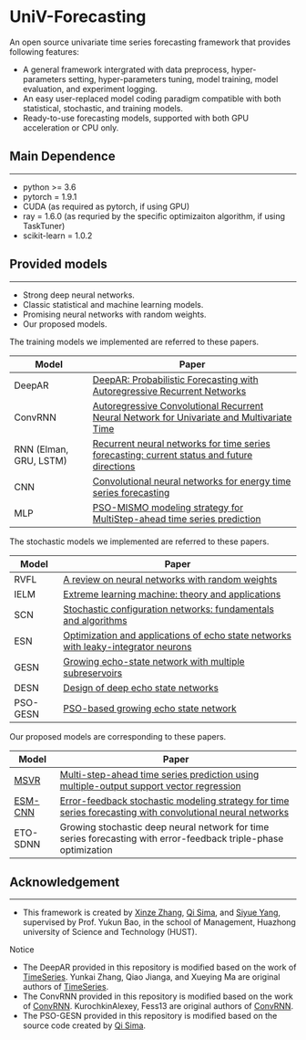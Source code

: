 # UniV-Forecasting

An open source univariate time series forecasting framework that provides following features:

* A general framework intergrated with data preprocess, hyper-parameters setting, hyper-parameters tuning, model training, model evaluation, and experiment logging.
* An easy user-replaced model coding paradigm compatible with both statistical, stochastic, and training models.
* Ready-to-use forecasting models, supported with both GPU acceleration or CPU only.


## Main Dependence

---

* python >= 3.6
* pytorch = 1.9.1
* CUDA (as required as pytorch, if using GPU)
* ray = 1.6.0 (as requried by the specific optimizaiton algorithm, if using TaskTuner)
* scikit-learn = 1.0.2

## Provided models

---

* Strong deep neural networks.
* Classic statistical and machine learning models.
* Promising neural networks with random weights.
* Our proposed models.

The training models we implemented are referred to these papers.

| Model                  | Paper                                                                                                                       |
| ---------------------- | --------------------------------------------------------------------------------------------------------------------------- |
| DeepAR                 | [DeepAR: Probabilistic Forecasting with Autoregressive Recurrent Networks](https://arxiv.org/abs/1704.04110)                   |
| ConvRNN                | [Autoregressive Convolutional Recurrent Neural Network for Univariate and Multivariate Time](https://arxiv.org/abs/1903.02540) |
| RNN (Elman, GRU, LSTM) | [Recurrent neural networks for time series forecasting: current status and future directions](https://www.sciencedirect.com/science/article/pii/S0169207020300996)                                 |
| CNN                    | [Convolutional neural networks for energy time series forecasting](https://ieeexplore.ieee.org/abstract/document/8489399/)                                                            |
| MLP                    | [PSO-MISMO modeling strategy for MultiStep-ahead time series prediction](https://ieeexplore.ieee.org/abstract/document/6553147/)                                                      |

The stochastic models we implemented are referred to these papers.

| Model    | Paper                                                                                                                                                           |
| -------- | --------------------------------------------------------------------------------------------------------------------------------------------------------------- |
| RVFL     | [A review on neural networks with random weights](https://www.sciencedirect.com/science/article/pii/S0925231217314613)                                                                                                                 |
| IELM     | [Extreme learning machine: theory and applications](https://www.sciencedirect.com/science/article/abs/pii/S0925231206000385)                                                                                                               |
| SCN      | [Stochastic configuration networks: fundamentals and algorithms](https://ieeexplore.ieee.org/abstract/document/8013920/)                                                                                                  |
| ESN      | [Optimization and applications of echo state networks with leaky-integrator neurons](https://www.sciencedirect.com/science/article/abs/pii/S089360800700041X)                                                                              |
| GESN     | [Growing echo-state network with multiple subreservoirs](https://ieeexplore.ieee.org/abstract/document/7386673/)                                                                                                          |
| DESN     | [Design of deep echo state networks](https://www.sciencedirect.com/science/article/abs/pii/S0893608018302223)                                                                                                                              |
| PSO-GESN | [PSO-based growing echo state network](https://www.sciencedirect.com/science/article/abs/pii/S1568494619305551)                                                                                                                            |

Our proposed models are corresponding to these papers.

| Model    | Paper                                                                                                            |
| -------- | ---------------------------------------------------------------------------------------------------------------- |
| [MSVR](https://github.com/Analytics-for-Forecasting/msvr)    | [Multi-step-ahead time series prediction using multiple-output support vector regression](https://www.sciencedirect.com/science/article/abs/pii/S092523121300917X) |
| [ESM-CNN](https://github.com/XinzeZhang/TimeSeriesForecasting-torch)  | [Error-feedback stochastic modeling strategy for time series forecasting with convolutional neural networks](https://www.sciencedirect.com/science/article/abs/pii/S1568494619305551)       |
| ETO-SDNN | Growing stochastic deep neural network for time series forecasting with error-feedback triple-phase optimization |

## Acknowledgement

---

* This framework is created by [Xinze Zhang](https://github.com/xinzezhang), [Qi Sima](https://github.com/simaqi18), and [Siyue Yang](https://github.com/zeroGrace), supervised by Prof. Yukun Bao, in the school of Management, Huazhong university of Science and Technology (HUST).

Notice

* The DeepAR provided in this repository is modified based on the work of [TimeSeries](https://github.com/zhykoties/TimeSeries). Yunkai Zhang, Qiao Jianga, and Xueying Ma are original authors of [TimeSeries](https://github.com/zhykoties/TimeSeries).
* The ConvRNN provided in this repository is modified based on the work of [ConvRNN](https://github.com/KurochkinAlexey/ConvRNN). KurochkinAlexey, Fess13 are original authors of [ConvRNN](https://github.com/KurochkinAlexey/ConvRNN).
* The PSO-GESN provided in this repository is modified based on the source code created by [Qi Sima](https://github.com/simaqi18).
